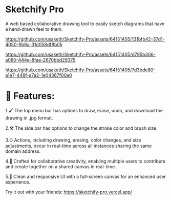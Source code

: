 # Sketchify Pro #
A web based collaborative drawing tool to easily sketch diagrams that have a hand-drawn feel to them.


https://github.com/usaketh/Sketchify-Pro/assets/64151405/131bfb42-37d1-4050-9b6a-31d058df8b05



https://github.com/usaketh/Sketchify-Pro/assets/64151405/d795b306-a085-444e-8fae-2670bbd29375



https://github.com/usaketh/Sketchify-Pro/assets/64151405/7d3bde80-a1e7-448f-a7a2-1e04367f00a0



# 🎨 Features:
1.🖌️ The top menu bar has options to draw, erase, undo, and download the drawing in .jpg format.

2.🛠️ The side bar has options to change the stroke color and brush size.

3.⏰ Actions, including drawing, erasing, color changes, and size adjustments, occur in real-time across all instances sharing the same domain address.

4.🤝 Crafted for collaborative creativity, enabling multiple users to contribute and create together on a shared canvas in real-time.

5.🌟 Clean and responsive UI with a full-screen canvas for an enhanced user experience.

Try it out with your friends: https://sketchify-pro.vercel.app/
